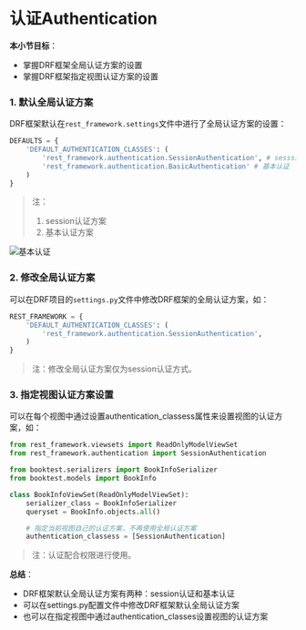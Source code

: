 # 认证Authentication

**本小节目标**：
* 掌握DRF框架全局认证方案的设置
* 掌握DRF框架指定视图认证方案的设置

### 1. 默认全局认证方案

DRF框架默认在`rest_framework.settings`文件中进行了全局认证方案的设置：

```python
DEFAULTS = {
    'DEFAULT_AUTHENTICATION_CLASSES': (
        'rest_framework.authentication.SessionAuthentication', # sesssion认证
        'rest_framework.authentication.BasicAuthentication' # 基本认证
    )
}
```
> 注：<br/>
> 1. session认证方案<br/>
> 2. 基本认证方案

![基本认证](assets/基本认证.png)


### 2. 修改全局认证方案

可以在DRF项目的`settings.py`文件中修改DRF框架的全局认证方案，如：

```python
REST_FRAMEWORK = {
    'DEFAULT_AUTHENTICATION_CLASSES': (
        'rest_framework.authentication.SessionAuthentication',
    )
}
```
> 注：修改全局认证方案仅为session认证方式。

### 3. 指定视图认证方案设置

可以在每个视图中通过设置authentication_classess属性来设置视图的认证方案，如：

```python
from rest_framework.viewsets import ReadOnlyModelViewSet
from rest_framework.authentication import SessionAuthentication

from booktest.serializers import BookInfoSerializer
from booktest.models import BookInfo

class BookInfoViewSet(ReadOnlyModelViewSet):
    serializer_class = BookInfoSerializer
    queryset = BookInfo.objects.all()

    # 指定当前视图自己的认证方案，不再使用全局认证方案
    authentication_classess = [SessionAuthentication]
```

> 注：认证配合权限进行使用。

**总结**：
* DRF框架默认全局认证方案有两种：session认证和基本认证
* 可以在settings.py配置文件中修改DRF框架默认全局认证方案
* 也可以在指定视图中通过authentication_classes设置视图的认证方案
